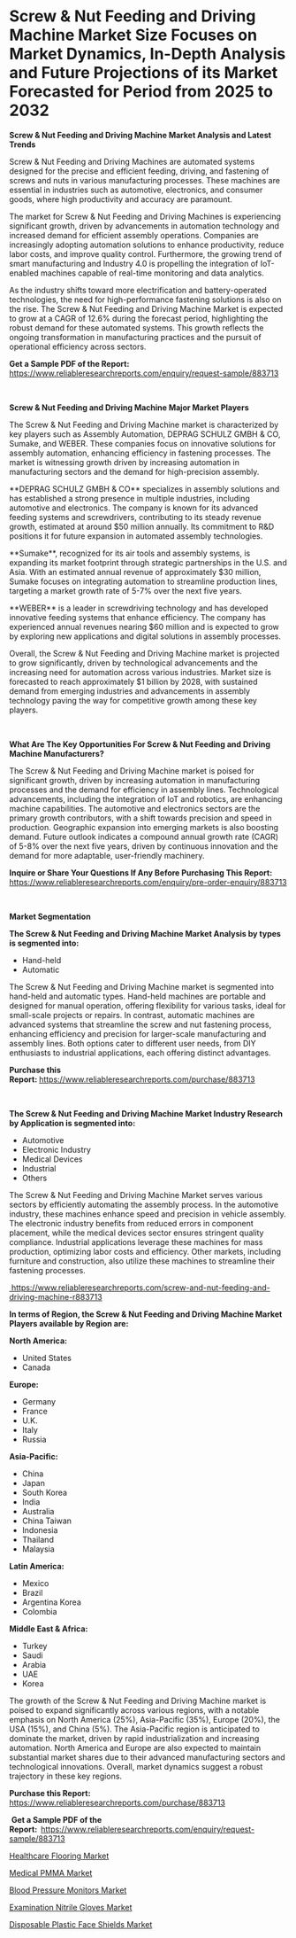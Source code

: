 <p><h1>Screw & Nut Feeding and Driving Machine Market Size Focuses on Market Dynamics, In-Depth Analysis and Future Projections of its Market Forecasted for Period from 2025 to 2032</h1></p><p><strong>Screw & Nut Feeding and Driving Machine Market Analysis and Latest Trends</strong></p>
<p><p>Screw & Nut Feeding and Driving Machines are automated systems designed for the precise and efficient feeding, driving, and fastening of screws and nuts in various manufacturing processes. These machines are essential in industries such as automotive, electronics, and consumer goods, where high productivity and accuracy are paramount. </p><p>The market for Screw & Nut Feeding and Driving Machines is experiencing significant growth, driven by advancements in automation technology and increased demand for efficient assembly operations. Companies are increasingly adopting automation solutions to enhance productivity, reduce labor costs, and improve quality control. Furthermore, the growing trend of smart manufacturing and Industry 4.0 is propelling the integration of IoT-enabled machines capable of real-time monitoring and data analytics.</p><p>As the industry shifts toward more electrification and battery-operated technologies, the need for high-performance fastening solutions is also on the rise. The Screw & Nut Feeding and Driving Machine Market is expected to grow at a CAGR of 12.6% during the forecast period, highlighting the robust demand for these automated systems. This growth reflects the ongoing transformation in manufacturing practices and the pursuit of operational efficiency across sectors.</p></p>
<p><strong>Get a Sample PDF of the Report:&nbsp;</strong> <a href="https://www.reliableresearchreports.com/enquiry/request-sample/883713?utm_campaign=3278&utm_medium=2&utm_source=Github&utm_content=ia&utm_term=11042025&utm_id=screw-nut-feeding-and-driving-machine">https://www.reliableresearchreports.com/enquiry/request-sample/883713</a></p>
<p>&nbsp;</p>
<p><strong>Screw & Nut Feeding and Driving Machine Major Market Players</strong></p>
<p><p>The Screw & Nut Feeding and Driving Machine market is characterized by key players such as Assembly Automation, DEPRAG SCHULZ GMBH & CO, Sumake, and WEBER. These companies focus on innovative solutions for assembly automation, enhancing efficiency in fastening processes. The market is witnessing growth driven by increasing automation in manufacturing sectors and the demand for high-precision assembly.</p><p>**DEPRAG SCHULZ GMBH & CO** specializes in assembly solutions and has established a strong presence in multiple industries, including automotive and electronics. The company is known for its advanced feeding systems and screwdrivers, contributing to its steady revenue growth, estimated at around $50 million annually. Its commitment to R&D positions it for future expansion in automated assembly technologies.</p><p>**Sumake**, recognized for its air tools and assembly systems, is expanding its market footprint through strategic partnerships in the U.S. and Asia. With an estimated annual revenue of approximately $30 million, Sumake focuses on integrating automation to streamline production lines, targeting a market growth rate of 5-7% over the next five years.</p><p>**WEBER** is a leader in screwdriving technology and has developed innovative feeding systems that enhance efficiency. The company has experienced annual revenues nearing $60 million and is expected to grow by exploring new applications and digital solutions in assembly processes.</p><p>Overall, the Screw & Nut Feeding and Driving Machine market is projected to grow significantly, driven by technological advancements and the increasing need for automation across various industries. Market size is forecasted to reach approximately $1 billion by 2028, with sustained demand from emerging industries and advancements in assembly technology paving the way for competitive growth among these key players.</p></p>
<p>&nbsp;</p>
<p><strong>What Are The Key Opportunities For Screw & Nut Feeding and Driving Machine Manufacturers?</strong></p>
<p><p>The Screw & Nut Feeding and Driving Machine market is poised for significant growth, driven by increasing automation in manufacturing processes and the demand for efficiency in assembly lines. Technological advancements, including the integration of IoT and robotics, are enhancing machine capabilities. The automotive and electronics sectors are the primary growth contributors, with a shift towards precision and speed in production. Geographic expansion into emerging markets is also boosting demand. Future outlook indicates a compound annual growth rate (CAGR) of 5-8% over the next five years, driven by continuous innovation and the demand for more adaptable, user-friendly machinery.</p></p>
<p><strong>Inquire or Share Your Questions If Any Before Purchasing This Report:</strong> <a href="https://www.reliableresearchreports.com/enquiry/pre-order-enquiry/883713?utm_campaign=3278&utm_medium=2&utm_source=Github&utm_content=ia&utm_term=11042025&utm_id=screw-nut-feeding-and-driving-machine">https://www.reliableresearchreports.com/enquiry/pre-order-enquiry/883713</a></p>
<p>&nbsp;</p>
<p><strong>Market Segmentation</strong></p>
<p><strong>The Screw & Nut Feeding and Driving Machine Market Analysis by types is segmented into:</strong></p>
<p><ul><li>Hand-held</li><li>Automatic</li></ul></p>
<p><p>The Screw & Nut Feeding and Driving Machine market is segmented into hand-held and automatic types. Hand-held machines are portable and designed for manual operation, offering flexibility for various tasks, ideal for small-scale projects or repairs. In contrast, automatic machines are advanced systems that streamline the screw and nut fastening process, enhancing efficiency and precision for larger-scale manufacturing and assembly lines. Both options cater to different user needs, from DIY enthusiasts to industrial applications, each offering distinct advantages.</p></p>
<p><strong>Purchase this Report:&nbsp;</strong><a href="https://www.reliableresearchreports.com/purchase/883713?utm_campaign=3278&utm_medium=2&utm_source=Github&utm_content=ia&utm_term=11042025&utm_id=screw-nut-feeding-and-driving-machine">https://www.reliableresearchreports.com/purchase/883713</a></p>
<p>&nbsp;</p>
<p><strong>The Screw & Nut Feeding and Driving Machine Market Industry Research by Application is segmented into:</strong></p>
<p><ul><li>Automotive</li><li>Electronic Industry</li><li>Medical Devices</li><li>Industrial</li><li>Others</li></ul></p>
<p><p>The Screw & Nut Feeding and Driving Machine Market serves various sectors by efficiently automating the assembly process. In the automotive industry, these machines enhance speed and precision in vehicle assembly. The electronic industry benefits from reduced errors in component placement, while the medical devices sector ensures stringent quality compliance. Industrial applications leverage these machines for mass production, optimizing labor costs and efficiency. Other markets, including furniture and construction, also utilize these machines to streamline their fastening processes.</p></p>
<p><a href="https://www.reliableresearchreports.com/screw-and-nut-feeding-and-driving-machine-r883713?utm_campaign=3278&utm_medium=2&utm_source=Github&utm_content=ia&utm_term=11042025&utm_id=screw-nut-feeding-and-driving-machine">&nbsp;https://www.reliableresearchreports.com/screw-and-nut-feeding-and-driving-machine-r883713</a></p>
<p><strong>In terms of Region, the Screw & Nut Feeding and Driving Machine Market Players available by Region are:</strong></p>
<p>
    <p> <strong> North America: </strong>
        <ul>
            <li>United States</li>
            <li>Canada</li>
        </ul>
        </p> 
    <p> <strong> Europe: </strong>
        <ul>
            <li>Germany</li>
            <li>France</li>
            <li>U.K.</li>
            <li>Italy</li>
            <li>Russia</li>
        </ul>
        </p> 
    <p> <strong> Asia-Pacific: </strong>
        <ul>
            <li>China</li>
            <li>Japan</li>
            <li>South Korea</li>
            <li>India</li>
            <li>Australia</li>
            <li>China Taiwan</li>
            <li>Indonesia</li>
            <li>Thailand</li>
            <li>Malaysia</li>
        </ul>
        </p> 
    <p> <strong> Latin America: </strong>
        <ul>
            <li>Mexico</li>
            <li>Brazil</li>
            <li>Argentina Korea</li>
            <li>Colombia</li>
        </ul>
        </p> 
    <p> <strong> Middle East & Africa: </strong>
        <ul>
            <li>Turkey</li>
            <li>Saudi</li>
            <li>Arabia</li>
            <li>UAE</li>
            <li>Korea</li>
        </ul>
    </p>
    </p>
<p><p>The growth of the Screw & Nut Feeding and Driving Machine market is poised to expand significantly across various regions, with a notable emphasis on North America (25%), Asia-Pacific (35%), Europe (20%), the USA (15%), and China (5%). The Asia-Pacific region is anticipated to dominate the market, driven by rapid industrialization and increasing automation. North America and Europe are also expected to maintain substantial market shares due to their advanced manufacturing sectors and technological innovations. Overall, market dynamics suggest a robust trajectory in these key regions.</p></p>
<p><strong>Purchase this Report: </strong><a href="https://www.reliableresearchreports.com/purchase/883713?utm_campaign=3278&utm_medium=2&utm_source=Github&utm_content=ia&utm_term=11042025&utm_id=screw-nut-feeding-and-driving-machine">https://www.reliableresearchreports.com/purchase/883713</a></p>
<p>&nbsp;<strong>Get a Sample PDF of the Report:&nbsp;&nbsp;</strong><a href="https://www.reliableresearchreports.com/enquiry/request-sample/883713?utm_campaign=3278&utm_medium=2&utm_source=Github&utm_content=ia&utm_term=11042025&utm_id=screw-nut-feeding-and-driving-machine">https://www.reliableresearchreports.com/enquiry/request-sample/883713</a></p>
<p><strong></strong></p>
<p><p><a href="https://www.linkedin.com/pulse/global-healthcare-flooring-market-forecast-2025-2032-expected-e0qjc?utm_campaign=3278&utm_medium=2&utm_source=Github&utm_content=ia&utm_term=11042025&utm_id=screw-nut-feeding-and-driving-machine">Healthcare Flooring Market</a></p><p><a href="https://www.linkedin.com/pulse/comprehensive-analysis-global-medical-pmma-market-2025-2032-vh7of?utm_campaign=3278&utm_medium=2&utm_source=Github&utm_content=ia&utm_term=11042025&utm_id=screw-nut-feeding-and-driving-machine">Medical PMMA Market</a></p><p><a href="https://www.linkedin.com/pulse/blood-pressure-monitors-market-size-global-revenue-sales-volume-4i7ne?utm_campaign=3278&utm_medium=2&utm_source=Github&utm_content=ia&utm_term=11042025&utm_id=screw-nut-feeding-and-driving-machine">Blood Pressure Monitors Market</a></p><p><a href="https://www.linkedin.com/pulse/billion-dollar-examination-nitrile-gloves-market-industry-pgwrf?utm_campaign=3278&utm_medium=2&utm_source=Github&utm_content=ia&utm_term=11042025&utm_id=screw-nut-feeding-and-driving-machine">Examination Nitrile Gloves Market</a></p><p><a href="https://www.linkedin.com/pulse/global-disposable-plastic-face-shields-market-landscape-c9o9f?utm_campaign=3278&utm_medium=2&utm_source=Github&utm_content=ia&utm_term=11042025&utm_id=screw-nut-feeding-and-driving-machine">Disposable Plastic Face Shields Market</a></p></p>